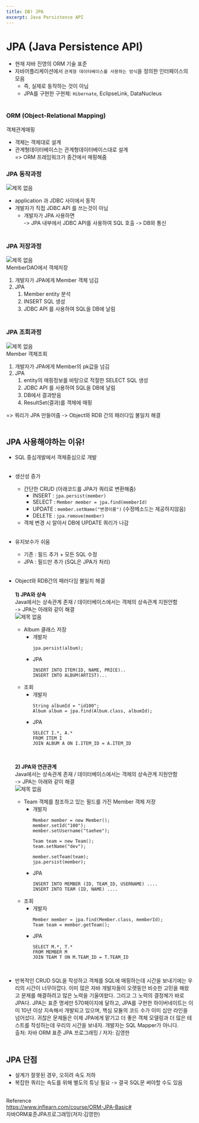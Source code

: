 ```yaml
---
title: DB) JPA
excerpt: Java Persistence API
---
```


# JPA (Java Persistence API)
- 현재 자바 진영의 ORM 기술 표준
- 자바어플리케이션에서 `관계형 데이터베이스를 사용하는 방식`을 정의한 인터페이스의 모음
  - 즉, 실제로 동작하는 것이 아님
  - JPA를 구현한 구현체: `Hibernate`, EclipseLink, DataNucleus <br/><br/>

### ORM (Object-Relational Mapping)
객체관계매핑
- 객체는 객체대로 설계
- 관계형데이터베이스는 관계형데이터베이스대로 설계   
=> ORM 프레임워크가 중간에서 매핑해줌

### JPA 동작과정
![제목 없음](https://user-images.githubusercontent.com/103614357/180476108-7c335fe7-f4f2-44d3-b14f-1cfbd7c59d78.png)  
- application 과 JDBC 사이에서 동작  
- 개발자가 직접 JDBC API 를 쓰는것이 아님
  - 개발자가 JPA 사용하면   
  -> JPA 내부에서 JDBC API를 사용하여 SQL 호출 -> DB와 통신 <br/><br/>

### JPA 저장과정
![제목 없음](https://user-images.githubusercontent.com/103614357/180476754-9358fbec-2e11-4e90-8beb-0e4acefee8eb.png)  
MemberDAO에서 객체저장  
1. 개발자가 JPA에게 Member 객체 넘김
2. JPA   
   1) Member entity 분석  
   2) INSERT SQL 생성  
   3) JDBC API 를 사용하여 SQL을 DB에 날림 <br/><br/> 


### JPA 조회과정
![제목 없음](https://user-images.githubusercontent.com/103614357/180476841-84feaf30-8319-429a-b4b1-ffb3545ef64d.png)  
Member 객체조회  
1. 개발자가 JPA에게 Member의 pk값을 넘김
2. JPA  
   1) entity의 매핑정보를 바탕으로 적절한 SELECT SQL 생성    
   2) JDBC API 를 사용하여 SQL을 DB에 날림    
   3) DB에서 결과받음   
   4) ResultSet(결과)를 객체에 매핑    

=> 쿼리가 JPA 만들어줌 -> Object와 RDB 간의 패러다임 불일치 해결 <br/><br/>

## JPA 사용해야하는 이유!
- SQL 중심개발에서 객체중심으로 개발 <br/><br/>

- 생산성 증가
  - 간단한 CRUD (아래코드를 JPA가 쿼리로 변환해줌)
    - INSERT : `jpa.persist(member)`
    - SELECT : `Member member = jpa.find(memberId)`
    - UPDATE : `member.setName("변경이름")` (수정메소드는 제공하지않음)  
    - DELETE : `jpa.remove(member)`
   - 객체 변경 시 알아서 DB에 UPDATE 쿼리가 나감 <br/><br/>
   
- 유지보수가 쉬움
  - 기존 : 필드 추가 + 모든 SQL 수정
  - JPA : 필드만 추가 (SQL은 JPA가 처리) <br/><br/>
  
- Object와 RDB간의 패러다임 불일치 해결  <br/><br/> 
  **1) JPA와 상속**  
    Java에서는 상속관계 존재 / 데이터베이스에서는 객체의 상속관계 지원안함  
    -> JPA는 아래와 같이 해결  
  ![제목 없음](https://user-images.githubusercontent.com/103614357/180593391-dec05c9d-2b36-4381-af0c-2116fb90a498.png)  
  - Album 클래스 저장
    - 개발자
      ```
      jpa.persist(album);
      ```
    - JPA 
      ```
      INSERT INTO ITEM(ID, NAME, PRICE)..
      INSERT INTO ALBUM(ARTIST)...
      ```
  - 조회
    - 개발자 
      ```
      String albumId = "id100";
      Album album = jpa.find(Album.class, albumId);
      ```
    - JPA 
      ```
      SELECT I.*, A.*
      FROM ITEM I
      JOIN ALBUM A ON I.ITEM_ID = A.ITEM_ID
      ```  
      <br/>

  **2) JPA와 연관관계**  
    Java에서는 상속관계 존재 / 데이터베이스에서는 객체의 상속관계 지원안함    
    -> JPA는  아래와 같이 해결   
    ![제목 없음](https://user-images.githubusercontent.com/103614357/180752814-b398dc79-9287-4174-9d21-7b54c3165588.png)  
  - Team 객체를 참조하고 있는 필드를 가진 Member 객체 저장
    - 개발자
      ```
      Member member = new Member();
      member.setId("100");
      member.setUsername("taehee");

      Team team = new Team();
      team.setName("dev");

      member.setTeam(team);
      jpa.persist(member);
      ```
    - JPA 
      ```
      INSERT INTO MEMBER (ID, TEAM_ID, USERNAME) ....
      INSERT INTO TEAM (ID, NAME) ....
      ```
  - 조회
    - 개발자 
      ```
      Member member = jpa.find(Member.class, memberId);
      Team team = member.getTeam();
      ```
    - JPA 
      ```
      SELECT M.*, T.*
      FROM MEMBER M
      JOIN TEAM T ON M.TEAM_ID = T.TEAM_ID 
      ```
      <br/>
- 반복적인 CRUD SQL을 작성하고 객체를 SQL에 매핑하는데 시간을 보내기에는 우리의 시간이 너무아깝다. 이미 많은 자바 개발자들이 오랫동안 비슷한 고민을 해왔고 문제를 해결하려고 많은 노력을 기울여왔다. 그리고 그 노력의 결정체가 바로 JPA다. JPA는 표준 명세만 570페이지에 달하고, JPA를 구현한 하이버네이트는 이미 10년 이상 지속해서 개발되고 있으며, 핵심 모듈의 코드 수가 이미 십만 라인을 넘어섰다. 귀찮은 문제들은 이제 JPA에게 맡기고 더 좋은 객체 모델링과 더 많은 테스트를 작성하는데 우리의 시간을 보내자. 개발자는 SQL Mapper가 아니다.  
출처: 자바 ORM 표준 JPA 프로그래밍 / 저자: 김영한 <br/><br/>


## JPA 단점
- 설계가 잘못된 경우, 오히려 속도 저하
- 복잡한 쿼리는 속도를 위해 별도의 튜닝 필요 -> 결국 SQL문 써야할 수도 있음 <br/><br/>


Reference  
https://www.inflearn.com/course/ORM-JPA-Basic#  
자바ORM표준JPA프로그래밍(저자:김영한)
<br/>
